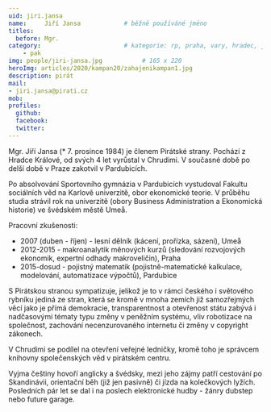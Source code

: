 ```yaml
---
uid: jiri.jansa
name:     Jiří Jansa      		# běžně používáné jméno
titles:
  before: Mgr.
category:                 		# kategorie: rp, praha, vary, hradec, jmk, senat
    - pak
img: people/jiri-jansa.jpg           # 165 x 220
heroImg: articles/2020/kampan20/zahajenikampan1.jpg
description: pirát
mail:
- jiri.jansa@pirati.cz
mob:
profiles:
  github:
  facebook:
  twitter:
---
```


Mgr. Jiří Jansa (* 7. prosince 1984) je členem Pirátské strany.
Pochází z Hradce Králové, od svých 4 let vyrůstal v Chrudimi.
V současné době po delší době v Praze zakotvil v Pardubicích.

Po absolvování Sportovního gymnázia v Pardubicích vystudoval
Fakultu sociálních věd na Karlově univerzitě, obor ekonomické teorie.
V průběhu studia strávil rok na univerzitě (obory Business Administration
a Ekonomická historie) ve švédském městě Umeå.

Pracovní zkušenosti:
  * 2007 (duben - říjen) - lesní dělník (kácení, prořízka, sázení), Umeå
  * 2012-2015 - makroanalytik měnových kurzů (sledování rozvojových ekonomik, expertní odhady makroveličin), Praha
  * 2015-dosud - pojistný matematik (pojistně-matematické kalkulace, modelování, automatizace výpočtů), Pardubice

S Pirátskou stranou sympatizuje, jelikož je to v rámci českého i světového
rybníku jediná ze stran, která se kromě v mnoha zemích již samozřejmých věcí
jako je přímá demokracie, transparentnost a otevřenost státu zabývá
i nadčasovými tématy typu změny v peněžním systému, vliv robotizace
na společnost, zachování necenzurovaného internetu či změny v copyright zákonech.

V Chrudimi se podílel na otevření veřejné ledničky,
kromě toho je správcem knihovny společenských věd v pirátském centru.

Vyjma češtiny hovoří anglicky a švédsky, mezi jeho zájmy patří
cestování po Skandinávii, orientační běh (již jen pasivně) či jízda
na kolečkových lyžích. Posledních pár let se dal
i na poslech elektronické hudby - žánry dubstep nebo future garage.


